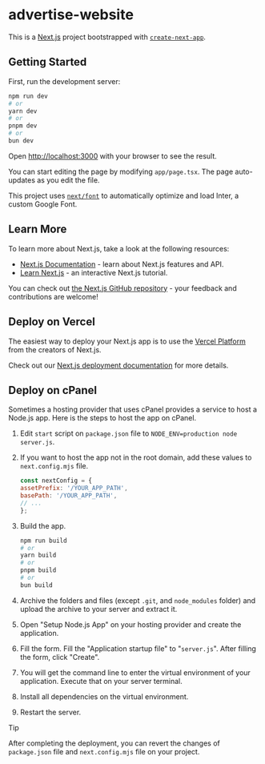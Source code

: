 # advertise-website

This is a [Next.js](https://nextjs.org/) project bootstrapped with [`create-next-app`](https://github.com/vercel/next.js/tree/canary/packages/create-next-app).

## Getting Started

First, run the development server:

```bash
npm run dev
# or
yarn dev
# or
pnpm dev
# or
bun dev
```

Open [http://localhost:3000](http://localhost:3000) with your browser to see the result.

You can start editing the page by modifying `app/page.tsx`. The page auto-updates as you edit the file.

This project uses [`next/font`](https://nextjs.org/docs/basic-features/font-optimization) to automatically optimize and load Inter, a custom Google Font.

## Learn More

To learn more about Next.js, take a look at the following resources:

- [Next.js Documentation](https://nextjs.org/docs) - learn about Next.js features and API.
- [Learn Next.js](https://nextjs.org/learn) - an interactive Next.js tutorial.

You can check out [the Next.js GitHub repository](https://github.com/vercel/next.js/) - your feedback and contributions are welcome!

## Deploy on Vercel

The easiest way to deploy your Next.js app is to use the [Vercel Platform](https://vercel.com/new?utm_medium=default-template&filter=next.js&utm_source=create-next-app&utm_campaign=create-next-app-readme) from the creators of Next.js.

Check out our [Next.js deployment documentation](https://nextjs.org/docs/deployment) for more details.

## Deploy on cPanel

Sometimes a hosting provider that uses cPanel provides a service to host a Node.js app. Here is the steps to host the app on cPanel.

1. Edit `start` script on `package.json` file to `NODE_ENV=production node server.js`.
2. If you want to host the app not in the root domain, add these values to `next.config.mjs` file.

    ```js
    const nextConfig = {
    assetPrefix: '/YOUR_APP_PATH',
    basePath: '/YOUR_APP_PATH',
    // ...
    };
    ```

3. Build the app.

    ```bash
    npm run build
    # or
    yarn build
    # or
    pnpm build
    # or
    bun build
    ```

4. Archive the folders and files (except `.git`, and `node_modules` folder) and upload the archive to your server and extract it.
5. Open "Setup Node.js App" on your hosting provider and create the application.
6. Fill the form. Fill the "Application startup file" to "`server.js`". After filling the form, click "Create".
7. You will get the command line to enter the virtual environment of your application. Execute that on your server terminal.
8. Install all dependencies on the virtual environment.
9. Restart the server.

> [!TIP]
> After completing the deployment, you can revert the changes of `package.json` file and `next.config.mjs` file on your project.
